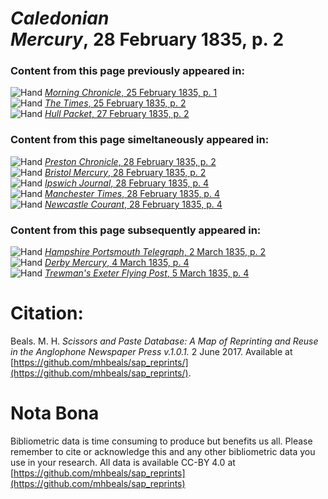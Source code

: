 # *Caledonian Mercury*, 28 February 1835, p. 2  
  
### Content from this page previously appeared in:  
![Hand](http://scissorsandpaste.net/wp-content/uploads/2017/06/smallhandpointer.png) [*Morning Chronicle*, 25 February 1835, p. 1](https://mhbeals.github.io/sap_html/Morning-Chronicle/Morning-Chronicle-25-February-1835-p-1)  
![Hand](http://scissorsandpaste.net/wp-content/uploads/2017/06/smallhandpointer.png) [*The Times*, 25 February 1835, p. 2](https://mhbeals.github.io/sap_html/The-Times/The-Times-25-February-1835-p-2)  
![Hand](http://scissorsandpaste.net/wp-content/uploads/2017/06/smallhandpointer.png) [*Hull Packet*, 27 February 1835, p. 2](https://mhbeals.github.io/sap_html/Hull-Packet/Hull-Packet-27-February-1835-p-2)  
  
### Content from this page simeltaneously appeared in:  
![Hand](http://scissorsandpaste.net/wp-content/uploads/2017/06/smallhandpointer.png) [*Preston Chronicle*, 28 February 1835, p. 2](https://mhbeals.github.io/sap_html/Preston-Chronicle/Preston-Chronicle-28-February-1835-p-2)  
![Hand](http://scissorsandpaste.net/wp-content/uploads/2017/06/smallhandpointer.png) [*Bristol Mercury*, 28 February 1835, p. 2](https://mhbeals.github.io/sap_html/Bristol-Mercury/Bristol-Mercury-28-February-1835-p-2)  
![Hand](http://scissorsandpaste.net/wp-content/uploads/2017/06/smallhandpointer.png) [*Ipswich Journal*, 28 February 1835, p. 4](https://mhbeals.github.io/sap_html/Ipswich-Journal/Ipswich-Journal-28-February-1835-p-4)  
![Hand](http://scissorsandpaste.net/wp-content/uploads/2017/06/smallhandpointer.png) [*Manchester Times*, 28 February 1835, p. 4](https://mhbeals.github.io/sap_html/Manchester-Times/Manchester-Times-28-February-1835-p-4)  
![Hand](http://scissorsandpaste.net/wp-content/uploads/2017/06/smallhandpointer.png) [*Newcastle Courant*, 28 February 1835, p. 4](https://mhbeals.github.io/sap_html/Newcastle-Courant/Newcastle-Courant-28-February-1835-p-4)  
  
### Content from this page subsequently appeared in:  
![Hand](http://scissorsandpaste.net/wp-content/uploads/2017/06/smallhandpointer.png) [*Hampshire Portsmouth Telegraph*, 2 March 1835, p. 2](https://mhbeals.github.io/sap_html/Hampshire-Portsmouth-Telegraph/Hampshire-Portsmouth-Telegraph-2-March-1835-p-2)  
![Hand](http://scissorsandpaste.net/wp-content/uploads/2017/06/smallhandpointer.png) [*Derby Mercury*, 4 March 1835, p. 4](https://mhbeals.github.io/sap_html/Derby-Mercury/Derby-Mercury-4-March-1835-p-4)  
![Hand](http://scissorsandpaste.net/wp-content/uploads/2017/06/smallhandpointer.png) [*Trewman's Exeter Flying Post*, 5 March 1835, p. 4](https://mhbeals.github.io/sap_html/Trewman's-Exeter-Flying-Post/Trewman's-Exeter-Flying-Post-5-March-1835-p-4)  


# Citation: 

Beals. M. H. *Scissors and Paste Database: A Map of Reprinting and Reuse in the Anglophone Newspaper Press v.1.0.1.* 2 June 2017. Available at [https://github.com/mhbeals/sap_reprints/](https://github.com/mhbeals/sap_reprints/). 

# Nota Bona

Bibliometric data is time consuming to produce but benefits us all. Please remember to cite or acknowledge this and any other bibliometric data you use in your research. All data is available CC-BY 4.0 at [https://github.com/mhbeals/sap_reprints](https://github.com/mhbeals/sap_reprints)